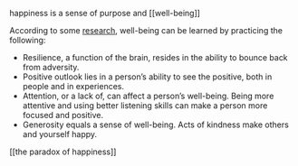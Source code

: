 happiness is a sense of purpose and [[well-being]]

According to some [research](http://www.huffingtonpost.com/richard-j-davidson/well-being-skill-learned_b_7102636.html), well-being can be learned by practicing the following:
- Resilience, a function of the brain, resides in the ability to bounce back from adversity.
- Positive outlook lies in a person’s ability to see the positive, both in people and in experiences.
- Attention, or a lack of, can affect a person’s well-being. Being more attentive and using better listening skills can make a person more focused and positive.
- Generosity equals a sense of well-being. Acts of kindness make others and yourself happy.

[[the paradox of happiness]]

